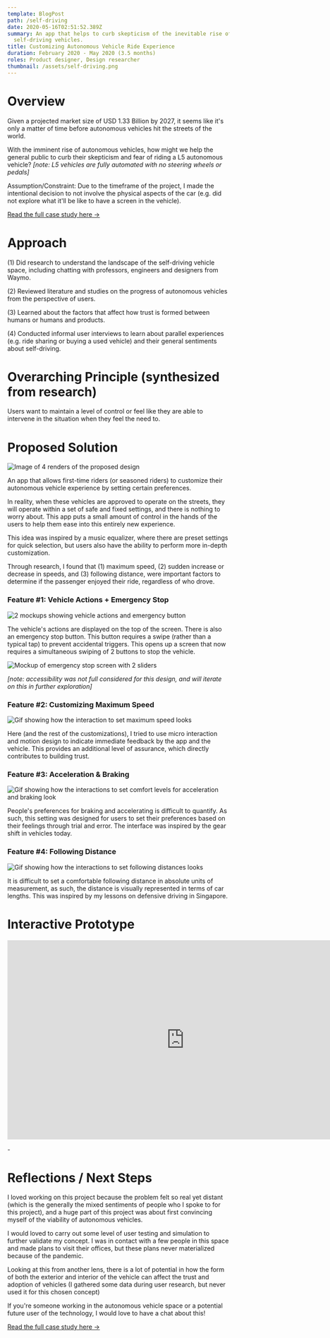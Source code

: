 ```yaml
---
template: BlogPost
path: /self-driving
date: 2020-05-16T02:51:52.389Z
summary: An app that helps to curb skepticism of the inevitable rise of
  self-driving vehicles.
title: Customizing Autonomous Vehicle Ride Experience
duration: February 2020 - May 2020 (3.5 months)
roles: Product designer, Design researcher
thumbnail: /assets/self-driving.png
---
```

# Overview

Given a projected market size of USD 1.33 Billion by 2027, it seems like it's only a matter of time before autonomous vehicles hit the streets of the world.

With the imminent rise of autonomous vehicles, how might we help the general public to curb their skepticism and fear of riding a L5 autonomous vehicle? *\[note: L5 vehicles are fully automated with no steering wheels or pedals]*

Assumption/Constraint: Due to the timeframe of the project, I made the intentional decision to not involve the physical aspects of the car (e.g. did not explore what it'll be like to have a screen in the vehicle).

[Read the full case study here &rarr;](https://uofi.app.box.com/s/3ghovmtfyvjctg80dtc35u4sawiynyhd)

# Approach

(1) Did research to understand the landscape of the self-driving vehicle space, including chatting with professors, engineers and designers from Waymo.

(2) Reviewed literature and studies on the progress of autonomous vehicles from the perspective of users.

(3) Learned about the factors that affect how trust is formed between humans or humans and products.

(4) Conducted informal user interviews to learn about parallel experiences (e.g. ride sharing or buying a used vehicle) and their general sentiments about self-driving.

# Overarching Principle (synthesized from research)

Users want to maintain a level of control or feel like they are able to intervene in the situation when they feel the need to.

# Proposed Solution

![Image of 4 renders of the proposed design](/assets/self-driving_proposed-solution.png)

An app that allows first-time riders (or seasoned riders) to customize their autonomous vehicle experience by setting certain preferences. 

In reality, when these vehicles are approved to operate on the streets, they will operate within a set of safe and fixed settings, and there is nothing to worry about. This app puts a small amount of control in the hands of the users to help them ease into this entirely new experience.

This idea was inspired by a music equalizer, where there are preset settings for quick selection, but users also have the ability to perform more in-depth customization.

Through research, I found that (1) maximum speed, (2) sudden increase or decrease in speeds, and (3) following distance, were important factors to determine if the passenger enjoyed their ride, regardless of who drove.

### Feature #1: Vehicle Actions + Emergency Stop

![2 mockups showing vehicle actions and emergency button](/assets/self-driving_home-screen.png)

The vehicle's actions are displayed on the top of the screen. There is also an emergency stop button. This button requires a swipe (rather than a typical tap) to prevent accidental triggers. This opens up a screen that now requires a simultaneous swiping of 2 buttons to stop the vehicle. 

![Mockup of emergency stop screen with 2 sliders](/assets/self-driving_sliders.png)

*\[note: accessibility was not full considered for this design, and will iterate on this in further exploration]*

### Feature #2: Customizing Maximum Speed

![Gif showing how the interaction to set maximum speed looks](/assets/self-driving_max-speed.gif)

Here (and the rest of the customizations), I tried to use micro interaction and motion design to indicate immediate feedback by the app and the vehicle. This provides an additional level of assurance, which directly contributes to building trust.

### Feature #3: Acceleration & Braking

![Gif showing how the interactions to set comfort levels for acceleration and braking look](/assets/self-driving_braking-acceleration.gif)

People's preferences for braking and accelerating is difficult to quantify. As such, this setting was designed for users to set their preferences based on their feelings through trial and error. The interface was inspired by the gear shift in vehicles today.

### Feature #4: Following Distance

![Gif showing how the interactions to set following distances looks](/assets/self-driving_following-distance.gif)

It is difficult to set a comfortable following distance in absolute units of measurement, as such, the distance is visually represented in terms of car lengths. This was inspired by my lessons on defensive driving in Singapore.

# Interactive Prototype

<iframe style="border: 1px solid rgba(0, 0, 0, 0.1);" width="800" height="450" src="https://www.figma.com/embed?embed_host=share&url=https%3A%2F%2Fwww.figma.com%2Fproto%2FLOpZFX9tfAuK83vcay6OVp%2FCustomizing-the-Autonomous-Vehicle-Experience%3Fnode-id%3D286%253A1260%26viewport%3D415%252C105%252C0.08533351123332977%26scaling%3Dscale-down" allowfullscreen></iframe>

\-

# Reflections / Next Steps

I loved working on this project because the problem felt so real yet distant (which is the generally the mixed sentiments of people who I spoke to for this project), and a huge part of this project was about first convincing myself of the viability of autonomous vehicles. 

I would loved to carry out some level of user testing and simulation to further validate my concept. I was in contact with a few people in this space and made plans to visit their offices, but these plans never materialized because of the pandemic.

Looking at this from another lens, there is a lot of potential in how the form of both the exterior and interior of the vehicle can affect the trust and adoption of vehicles (I gathered some data during user research, but never used it for this chosen concept)

If you're someone working in the autonomous vehicle space or a potential future user of the technology, I would love to have a chat about this!

[Read the full case study here &rarr;](https://uofi.app.box.com/s/3ghovmtfyvjctg80dtc35u4sawiynyhd)